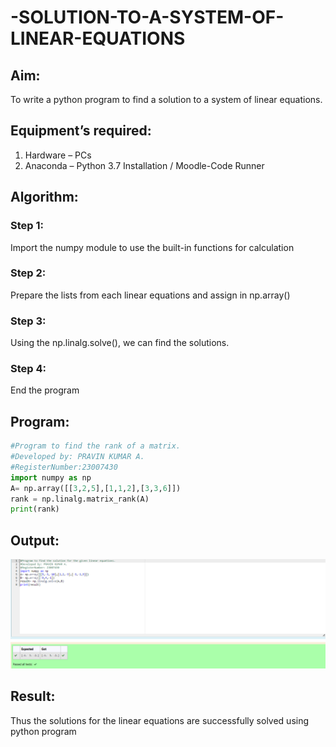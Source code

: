 # -SOLUTION-TO-A-SYSTEM-OF-LINEAR-EQUATIONS
## Aim:
To write a python program to find a solution to a system of linear equations.
## Equipment’s required:
1. 	Hardware – PCs
2. 	Anaconda – Python 3.7 Installation / Moodle-Code Runner
## Algorithm:
### Step 1: 
Import the numpy module to use the built-in functions for calculation
### Step 2: 
Prepare the lists from each linear equations and assign in np.array()
### Step 3: 
Using the np.linalg.solve(), we can find the solutions.
### Step 4: 
End the program
## Program:
```python
#Program to find the rank of a matrix.
#Developed by: PRAVIN KUMAR A.
#RegisterNumber:23007430
import numpy as np
A= np.array([[3,2,5],[1,1,2],[3,3,6]])
rank = np.linalg.matrix_rank(A)
print(rank)
```

## Output:
![output](System%20of%20linear%20equations.png)
## Result: 
Thus the solutions for the linear equations are successfully solved using python program

